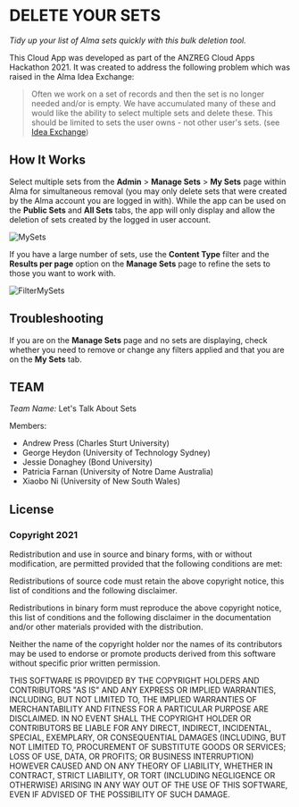 <h1>DELETE YOUR SETS</h1>

*Tidy up your list of Alma sets quickly with this bulk deletion tool.*

This Cloud App was developed as part of the ANZREG Cloud Apps Hackathon 2021. It was created to address the following problem which was raised in the Alma Idea Exchange:

> Often we work on a set of records and then the set is no longer
> needed and/or is empty. We have accumulated many of these and
> would like the ability to select multiple sets and delete these. This
> should be limited to sets the user owns - not other user's sets.
> (see [Idea Exchange](https://ideas.exlibrisgroup.com/forums/308173-alma/suggestions/33505454-add-the-ability-to-delete-multiple-sets-from-the))

<h2>How It Works</h2>

Select multiple sets from the **Admin** > **Manage Sets** > **My Sets** page within Alma for simultaneous removal (you may only delete sets that were created by the Alma account you are logged in with). While the app can be used on the **Public Sets** and **All Sets** tabs, the app will only display and allow the deletion of sets created by the logged in user account.

![MySets](https://user-images.githubusercontent.com/80810015/112097689-6b589c00-8bdb-11eb-9ec5-27edbfcee20b.png)

If you have a large number of sets, use the **Content Type** filter and the **Results per page** option on the **Manage Sets** page to refine the sets to those you want to work with.

![FilterMySets](https://user-images.githubusercontent.com/41173288/112232624-9f3bcc00-8c84-11eb-94a4-87d02a761077.png)

<h2>Troubleshooting</h2>

If you are on the **Manage Sets** page and no sets are displaying, check whether you need to remove or change any filters applied and that you are on the **My Sets** tab.

<h2>TEAM</h2>

*Team Name:* Let's Talk About Sets

Members:
* Andrew Press (Charles Sturt University)
* George Heydon (University of Technology Sydney)
* Jessie Donaghey (Bond University)
* Patricia Farnan (University of Notre Dame Australia)
* Xiaobo Ni (University of New South Wales)

<h2>License</h2>

<h3>Copyright 2021</h3>

Redistribution and use in source and binary forms, with or without modification, are permitted provided that the following conditions are met:

Redistributions of source code must retain the above copyright notice, this list of conditions and the following disclaimer.

Redistributions in binary form must reproduce the above copyright notice, this list of conditions and the following disclaimer in the documentation and/or other materials provided with the distribution.

Neither the name of the copyright holder nor the names of its contributors may be used to endorse or promote products derived from this software without specific prior written permission.

THIS SOFTWARE IS PROVIDED BY THE COPYRIGHT HOLDERS AND CONTRIBUTORS "AS IS" AND ANY EXPRESS OR IMPLIED WARRANTIES, INCLUDING, BUT NOT LIMITED TO, THE IMPLIED WARRANTIES OF MERCHANTABILITY AND FITNESS FOR A PARTICULAR PURPOSE ARE DISCLAIMED. IN NO EVENT SHALL THE COPYRIGHT HOLDER OR CONTRIBUTORS BE LIABLE FOR ANY DIRECT, INDIRECT, INCIDENTAL, SPECIAL, EXEMPLARY, OR CONSEQUENTIAL DAMAGES (INCLUDING, BUT NOT LIMITED TO, PROCUREMENT OF SUBSTITUTE GOODS OR SERVICES; LOSS OF USE, DATA, OR PROFITS; OR BUSINESS INTERRUPTION) HOWEVER CAUSED AND ON ANY THEORY OF LIABILITY, WHETHER IN CONTRACT, STRICT LIABILITY, OR TORT (INCLUDING NEGLIGENCE OR OTHERWISE) ARISING IN ANY WAY OUT OF THE USE OF THIS SOFTWARE, EVEN IF ADVISED OF THE POSSIBILITY OF SUCH DAMAGE.
